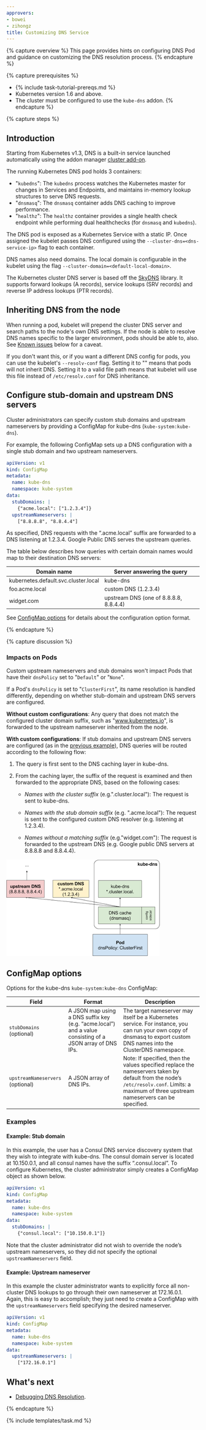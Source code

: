 ```yaml
---
approvers:
- bowei
- zihongz
title: Customizing DNS Service
---
```


{% capture overview %}
This page provides hints on configuring DNS Pod and guidance on customizing the
DNS resolution process.
{% endcapture %}

{% capture prerequisites %}
* {% include task-tutorial-prereqs.md %}
* Kubernetes version 1.6 and above.
* The cluster must be configured to use the `kube-dns` addon.
{% endcapture %}

{% capture steps %}

## Introduction

Starting from Kubernetes v1.3, DNS is a built-in service launched automatically
using the addon manager
[cluster add-on](http://releases.k8s.io/{{page.githubbranch}}/cluster/addons/README.md).

The running Kubernetes DNS pod holds 3 containers:

- "`kubedns`": The `kubedns` process watches the Kubernetes master for changes
  in Services and Endpoints, and maintains in-memory lookup structures to serve
  DNS requests.
- "`dnsmasq`": The `dnsmasq` container adds DNS caching to improve performance.
- "`healthz`": The `healthz` container provides a single health check endpoint
  while performing dual healthchecks (for `dnsmasq` and `kubedns`).

The DNS pod is exposed as a Kubernetes Service with a static IP. Once assigned
the kubelet passes DNS configured using the `--cluster-dns=<dns-service-ip>`
flag to each container.

DNS names also need domains. The local domain is configurable in the kubelet
using the flag `--cluster-domain=<default-local-domain>`.

The Kubernetes cluster DNS server is based off the
[SkyDNS](https://github.com/skynetservices/skydns) library. It supports forward
lookups (A records), service lookups (SRV records) and reverse IP address
lookups (PTR records).

## Inheriting DNS from the node

When running a pod, kubelet will prepend the cluster DNS server and search
paths to the node's own DNS settings.  If the node is able to resolve DNS names
specific to the larger environment, pods should be able to, also.
See [Known issues](#known-issues) below for a caveat.

If you don't want this, or if you want a different DNS config for pods, you can
use the kubelet's `--resolv-conf` flag.  Setting it to "" means that pods will
not inherit DNS. Setting it to a valid file path means that kubelet will use
this file instead of `/etc/resolv.conf` for DNS inheritance.

## Configure stub-domain and upstream DNS servers

Cluster administrators can specify custom stub domains and upstream nameservers
by providing a ConfigMap for kube-dns (`kube-system:kube-dns`).

For example, the following ConfigMap sets up a DNS configuration with a single stub domain and two
upstream nameservers.

```yaml
apiVersion: v1
kind: ConfigMap
metadata:
  name: kube-dns
  namespace: kube-system
data:
  stubDomains: |
    {"acme.local": ["1.2.3.4"]}
  upstreamNameservers: |
    ["8.8.8.8", "8.8.4.4"]
```

As specified, DNS requests with the “.acme.local” suffix
are forwarded to a DNS listening at 1.2.3.4. Google Public DNS
serves the upstream queries.

The table below describes how queries with certain domain names would map to
their destination DNS servers:

| Domain name | Server answering the query |
| ----------- | -------------------------- |
| kubernetes.default.svc.cluster.local| kube-dns |
| foo.acme.local| custom DNS (1.2.3.4) |
| widget.com    | upstream DNS (one of 8.8.8.8, 8.8.4.4) |

See [ConfigMap options](#configmap-options) for
details about the configuration option format.

{% endcapture %}

{% capture discussion %}

### Impacts on Pods

Custom upstream nameservers and stub domains won't impact Pods that have their
`dnsPolicy` set to "`Default`" or "`None`".

If a Pod's `dnsPolicy` is set to "`ClusterFirst`", its name resolution is
handled differently, depending on whether stub-domain and upstream DNS servers
are configured.

**Without custom configurations**: Any query that does not match the configured
cluster domain suffix, such as "www.kubernetes.io", is forwarded to the upstream
nameserver inherited from the node.

**With custom configurations**: If stub domains and upstream DNS servers are
configured (as in the [previous example](#configuring-stub-domain-and-upstream-dns-servers)),
DNS queries will be routed according to the following flow:

1. The query is first sent to the DNS caching layer in kube-dns.

1. From the caching layer, the suffix of the request is examined and then
   forwarded to the appropriate DNS, based on the following cases:

   * *Names with the cluster suffix* (e.g.".cluster.local"):
     The request is sent to kube-dns.

   * *Names with the stub domain suffix* (e.g. ".acme.local"):
     The request is sent to the configured custom DNS resolver (e.g. listening at 1.2.3.4).

   * *Names without a matching suffix* (e.g."widget.com"):
     The request is forwarded to the upstream DNS
     (e.g. Google public DNS servers at 8.8.8.8 and 8.8.4.4).

![DNS lookup flow](/docs/tasks/administer-cluster/dns-custom-nameservers/dns.png)

## ConfigMap options

Options for the kube-dns `kube-system:kube-dns` ConfigMap:

| Field | Format | Description |
| ----- | ------ | ----------- |
| `stubDomains` (optional) | A JSON map using a DNS suffix key (e.g. “acme.local”) and a value consisting of a JSON array of DNS IPs. | The target nameserver may itself be a Kubernetes service. For instance, you can run your own copy of dnsmasq to export custom DNS names into the ClusterDNS namespace. |
| `upstreamNameservers` (optional) | A JSON array of DNS IPs. | Note: If specified, then the values specified replace the nameservers taken by default from the node’s `/etc/resolv.conf`. Limits: a maximum of three upstream nameservers can be specified. |

### Examples

#### Example: Stub domain

In this example, the user has a Consul DNS service discovery system that they wish to
integrate with kube-dns. The consul domain server is located at 10.150.0.1, and
all consul names have the suffix “.consul.local”.  To configure Kubernetes, the
cluster administrator simply creates a ConfigMap object as shown below.

```yaml
apiVersion: v1
kind: ConfigMap
metadata:
  name: kube-dns
  namespace: kube-system
data:
  stubDomains: |
    {"consul.local": ["10.150.0.1"]}
```

Note that the cluster administrator did not wish to override the node’s
upstream nameservers, so they did not specify the optional
`upstreamNameservers` field.

#### Example: Upstream nameserver

In this example the cluster administrator wants to explicitly force all
non-cluster DNS lookups to go through their own nameserver at 172.16.0.1.
Again, this is easy to accomplish; they just need to create a ConfigMap with the
`upstreamNameservers` field specifying the desired nameserver.

```yaml
apiVersion: v1
kind: ConfigMap
metadata:
  name: kube-dns
  namespace: kube-system
data:
  upstreamNameservers: |
    ["172.16.0.1"]
```

## What's next
- [Debugging DNS Resolution](/docs/tasks/administer-cluster/dns-debugging-resolution/).

{% endcapture %}

{% include templates/task.md %}
